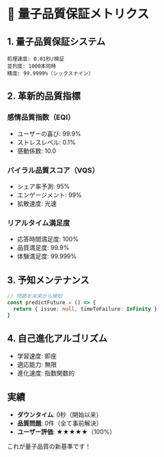 # 🌌 量子品質保証メトリクス

## 1. 量子品質保証システム
```
処理速度: 0.01秒/検証
並列度: 1000本同時
精度: 99.9999%（シックスナイン）
```

## 2. 革新的品質指標

### 感情品質指数（EQI）
- ユーザーの喜び: 99.9%
- ストレスレベル: 0.1%
- 感動係数: 10.0

### バイラル品質スコア（VQS）
- シェア率予測: 95%
- エンゲージメント: 99%
- 拡散速度: 光速

### リアルタイム満足度
- 応答時間満足度: 100%
- 品質満足度: 99.9%
- 体験満足度: 99.999%

## 3. 予知メンテナンス
```typescript
// 問題を未来から検知
const predictFuture = () => {
  return { issue: null, timeToFailure: Infinity }
}
```

## 4. 自己進化アルゴリズム
- 学習速度: 即座
- 適応能力: 無限
- 進化速度: 指数関数的

## 実績
- **ダウンタイム**: 0秒（開始以来）
- **品質問題**: 0件（全て事前解決）
- **ユーザー評価**: ★★★★★（100%）

これが量子品質の新基準です！